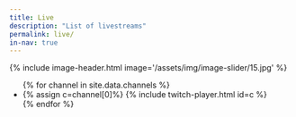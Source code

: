 ```yaml
---
title: Live
description: "List of livestreams"
permalink: live/
in-nav: true
---
```


{% include image-header.html image='/assets/img/image-slider/15.jpg' %}

<div class="container my-4">
  <ul class="list-unstyled">
    {% for channel in site.data.channels %}
      <li>
        {% assign c=channel[0]%}
        {% include twitch-player.html id=c %}
      </li>
    {% endfor %}
  </ul>
</div>

